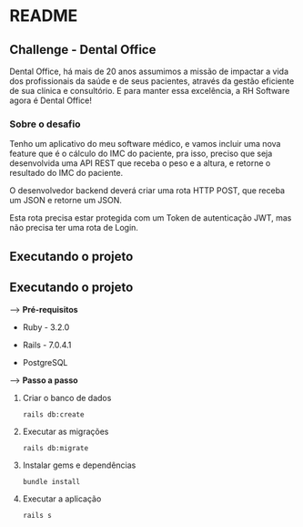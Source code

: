 # README

<h2> Challenge - Dental Office </h2>

<p>
Dental Office, há mais de 20 anos assumimos a missão de impactar a vida dos profissionais da saúde e de seus pacientes, através da gestão eficiente de sua clínica e consultório. E para manter essa excelência, a RH Software agora é Dental Office!
</p>

<h3> Sobre o desafio </h3>

<p>
Tenho um aplicativo do meu software médico, e vamos incluir uma nova feature que é o cálculo do IMC do paciente, pra isso, preciso que seja desenvolvida uma API REST que receba o peso e a altura, e retorne o resultado do IMC do paciente.

O desenvolvedor backend deverá criar uma rota HTTP POST, que receba um JSON e retorne um JSON.
</p>

<p>
Esta rota precisa estar protegida com um Token de autenticação JWT, mas não precisa ter uma rota de Login. 
</p>

<h2>Executando o projeto</h2>

## Executando o projeto

 -->   **Pré-requisitos**

- Ruby - 3.2.0

- Rails - 7.0.4.1

- PostgreSQL

 -->   **Passo a passo**
1. Criar o banco de dados
	```
	rails db:create
	```
2. Executar as migrações
	```
	rails db:migrate
	```
3. Instalar gems e dependências
	```
	bundle install
	```

4. Executar a aplicação
	```
	rails s
	```

